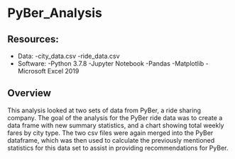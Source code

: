 # PyBer_Analysis

## Resources:
- Data:
  -city_data.csv
  -ride_data.csv
- Software:
  -Python 3.7.8
  -Jupyter Notebook
  -Pandas
  -Matplotlib
  -Microsoft Excel 2019

## Overview
This analysis looked at two sets of data from PyBer, a ride sharing company. The goal of the analysis for the PyBer ride data was to create a data frame with new summary statistics, and a chart showing total weekly fares by city type. The two csv files were again merged into the PyBer dataframe, which was then used to calculate the previously mentioned statistics for this data set to assist in providing recommendations for PyBer.
<br/>
<br/>


